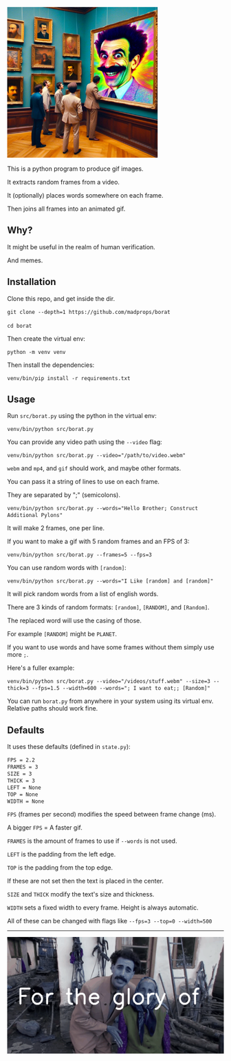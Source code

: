 <img src="media/borat.jpg" width="350">

This is a python program to produce gif images.

It extracts random frames from a video.

It (optionally) places words somewhere on each frame.

Then joins all frames into an animated gif.

## Why?

It might be useful in the realm of human verification.

And memes.

## Installation

Clone this repo, and get inside the dir.

```
git clone --depth=1 https://github.com/madprops/borat

cd borat
```

Then create the virtual env:

```
python -m venv venv
```

Then install the dependencies:

```
venv/bin/pip install -r requirements.txt
```

## Usage

Run `src/borat.py` using the python in the virtual env:

```
venv/bin/python src/borat.py
```

You can provide any video path using the `--video` flag:

```
venv/bin/python src/borat.py --video="/path/to/video.webm"
```

`webm` and `mp4`, and `gif` should work, and maybe other formats.

You can pass it a string of lines to use on each frame.

They are separated by ";" (semicolons).

```
venv/bin/python src/borat.py --words="Hello Brother; Construct Additional Pylons"
```

It will make 2 frames, one per line.

If you want to make a gif with 5 random frames and an FPS of 3:

```
venv/bin/python src/borat.py --frames=5 --fps=3
```

You can use random words with `[random]`:

```
venv/bin/python src/borat.py --words="I Like [random] and [random]"
```

It will pick random words from a list of english words.

There are 3 kinds of random formats: `[random]`, `[RANDOM]`, and `[Random]`.

The replaced word will use the casing of those.

For example `[RANDOM]` might be `PLANET`.

If you want to use words and have some frames without them simply use more `;`.

Here's a fuller example:

```
venv/bin/python src/borat.py --video="/videos/stuff.webm" --size=3 --thick=3 --fps=1.5 --width=600 --words="; I want to eat;; [Random]"
```

You can run `borat.py` from anywhere in your system using its virtual env. Relative paths should work fine.

## Defaults

It uses these defaults (defined in `state.py`):

```
FPS = 2.2
FRAMES = 3
SIZE = 3
THICK = 3
LEFT = None
TOP = None
WIDTH = None
```

`FPS` (frames per second) modifies the speed between frame change (ms).

A bigger `FPS` = A faster gif.

`FRAMES` is the amount of frames to use if `--words` is not used.

`LEFT` is the padding from the left edge.

`TOP` is the padding from the top edge.

If these are not set then the text is placed in the center.

`SIZE` and `THICK` modify the text's size and thickness.

`WIDTH` sets a fixed width to every frame. Height is always automatic.

All of these can be changed with flags like `--fps=3 --top=0 --width=500`

---

<img src="media/borat.gif" width="600">